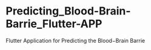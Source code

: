 # Predicting_Blood-Brain-Barrie_Flutter-APP
Flutter Application for Predicting the Blood−Brain Barrie
